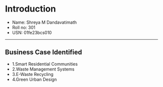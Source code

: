 # Introduction
- Name: Shreya M Dandavatimath
- Roll no: 301
- USN: 01fe23bcs010
---
## Business Case Identified
- 1.Smart Residential Communities
- 2.Waste Management Systems
- 3.E-Waste Recycling
- 4.Green Urban Design
